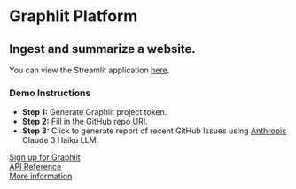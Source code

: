 # Graphlit Platform

## Ingest and summarize a website.

You can view the Streamlit application [here](https://graphlit-samples-summary-web-feed.streamlit.app/).

### Demo Instructions
- **Step 1:** Generate Graphlit project token.
- **Step 2:** Fill in the GitHub repo URI.
- **Step 3:** Click to generate report of recent GitHub Issues using [Anthropic](https://www.anthropic.com) Claude 3 Haiku LLM.     

[Sign up for Graphlit](https://docs.graphlit.dev/getting-started/signup)            
[API Reference](https://docs.graphlit.dev/graphlit-data-api/api-reference)     
[More information](https://www.graphlit.com)